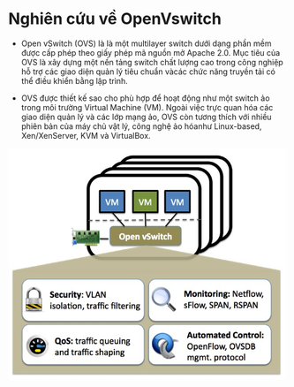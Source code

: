 # Nghiên cứu về OpenVswitch

 - Open vSwitch (OVS) là là một multilayer switch dưới dạng phần mềm được cấp phép theo giấy phép mã nguồn mở Apache 2.0. Mục tiêu của OVS là xây dựng một nền tảng switch chất lượng cao trong công nghiệp hỗ trợ các giao diện quản lý tiêu chuẩn vàcác chức năng truyền tải có thể điều khiển bằng lập trình.

 - OVS được thiết kế sao cho phù hợp để hoạt động như một switch ảo trong môi trường Virtual Machine (VM). Ngoài việc trực quan hóa các giao diện quản lý và các lớp mạng ảo, OVS còn tương thích với nhiều phiên bản của máy chủ vật lý, công nghệ ảo hóanhư Linux-based, Xen/XenServer, KVM và VirtualBox.
  
  ![alt text](../image/OVS.webp)
